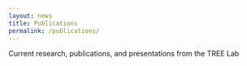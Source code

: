 ```yaml
---
layout: news
title: Publications
permalink: /publications/
---
```


Current research, publications, and presentations from the TREE Lab
